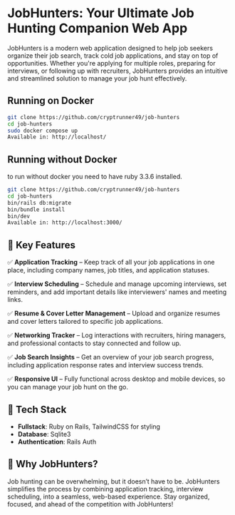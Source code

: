 # JobHunters: Your Ultimate Job Hunting Companion Web App

JobHunters is a modern web application designed to help job seekers organize their job search, track cold job applications, and stay on top of opportunities. Whether you're applying for multiple roles, preparing for interviews, or following up with recruiters, JobHunters provides an intuitive and streamlined solution to manage your job hunt effectively.  

## Running on Docker

```bash
git clone https://github.com/cryptrunner49/job-hunters
cd job-hunters
sudo docker compose up
Available in: http://localhost/
```

## Running without Docker

to run without docker you need to have ruby 3.3.6 installed.

```bash
git clone https://github.com/cryptrunner49/job-hunters
cd job-hunters
bin/rails db:migrate
bin/bundle install
bin/dev
Available in: http://localhost:3000/
```

## 🌟 Key Features  

✅ **Application Tracking** – Keep track of all your job applications in one place, including company names, job titles, and application statuses.  

✅ **Interview Scheduling** – Schedule and manage upcoming interviews, set reminders, and add important details like interviewers' names and meeting links.  

✅ **Resume & Cover Letter Management** – Upload and organize resumes and cover letters tailored to specific job applications.  

✅ **Networking Tracker** – Log interactions with recruiters, hiring managers, and professional contacts to stay connected and follow up.  

✅ **Job Search Insights** – Get an overview of your job search progress, including application response rates and interview success trends.  

✅ **Responsive UI** – Fully functional across desktop and mobile devices, so you can manage your job hunt on the go.  

## 🚀 Tech Stack  

- **Fullstack**: Ruby on Rails, TailwindCSS for styling
- **Database**: Sqlite3
- **Authentication**: Rails Auth

## 📌 Why JobHunters?

Job hunting can be overwhelming, but it doesn’t have to be. JobHunters simplifies the process by combining application tracking, interview scheduling, into a seamless, web-based experience. Stay organized, focused, and ahead of the competition with JobHunters!

